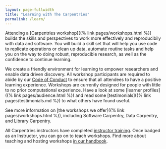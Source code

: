 ```yaml
---
layout: page-fullwidth
title: "Learning with The Carpentries"
permalink: /learn/
---
```


Attending a [Carpentries workshop]({% link pages/workshops.html %}) builds the skills and perspectives
to work more effectively and reproducibily with data and software. You will build a skill set
that will help you 
use code to replicate operations or clean up data, automate routine tasks and help you on the way to doing robust, reproducible research, as well as the confidence to continue learning.

We create a friendly environment for learning to empower researchers and enable data driven discovery. All workshop participants are required to abide by our [Code of Conduct](https://docs.carpentries.org/topic_folders/policies/code-of-conduct.html) to ensure that all attendees to have a positive learning experience. Workshops are currently designed for people with little to no prior computational experience. Have a look at some [learner profiles]({% link pages/audience.html %}) and read some [testimonials]({% link pages/testimonials.md %}) to what others have found useful.

See more information on [the workshops we offer]({% link pages/workshops.html %}), including Software Carpentry, Data Carpentry, and Library Carpentry.

All Carpentries instructors have completed [instructor training](https://docs.carpentries.org/topic_folders/instructor_training/index.html). Once badged as an Instructor, you can go on to teach workshops. Find more about teaching and hosting workshops [in our handbook](https://docs.carpentries.org/topic_folders/hosts_instructors/index.html).








